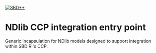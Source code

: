 [![SBD++](https://img.shields.io/badge/Available%20on-SoBigData%2B%2B-green)](https://sobigdata.d4science.org/group/sobigdata-gateway/explore?siteId=20371853)

# NDlib CCP integration entry point

Generic incapsulation for NDlib models designed to support integration within SBD RI's CCP.
